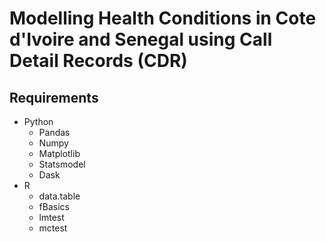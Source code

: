 # Modelling Health Conditions in Cote d'Ivoire and Senegal using Call Detail Records (CDR)

## Requirements
* Python
  * Pandas
  * Numpy
  * Matplotlib
  * Statsmodel
  * Dask
* R
  * data.table
  * fBasics
  * lmtest
  * mctest
